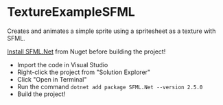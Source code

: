 

# TextureExampleSFML
Creates and animates a simple sprite using a spritesheet as a texture with SFML.

[Install SFML.Net](https://www.nuget.org/packages/SFML.Net) from Nuget before building the project!

 - Import the code in Visual Studio 
 - Right-click the project from "Solution Explorer"
 - Click "Open in Terminal"
 - Run the command `dotnet add package SFML.Net --version 2.5.0`
 - Build the project!

